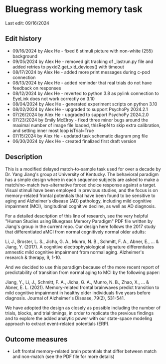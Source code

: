 # Bluegrass working memory task
Last edit: 09/16/2024

## Edit history
- 09/16/2024 by Alex He - fixed 6 stimuli picture with non-white (255) background
- 09/05/2024 by Alex He - removed git tracking of _lastrun.py file and added retries to pyxid2.get_xid_devices() with timeout
- 08/17/2024 by Alex He - added more print messages during c-pod connection
- 08/13/2024 by Alex He - added reminder that real trials do not have feedback on responses
- 08/12/2024 by Alex He - reverted to python 3.8 as pylink connection to EyeLink does not work correctly on 3.10
- 08/04/2024 by Alex He - generated experiment scripts on python 3.10
- 08/02/2024 by Alex He - upgraded to support PsychoPy 2024.2.1
- 07/26/2024 by Alex He - upgraded to support PsychoPy 2024.2.0
- 07/23/2024 by Emily McElroy - fixed three minor bugs around the maximal number of image file loaded, thisRepN to skip extra calibration, and setting inner most loop isTrial=True
- 07/15/2024 by Alex He - updated task schematic diagram png file
- 06/30/2024 by Alex He - created finalized first draft version

## Description
This is a modified delayed match-to-sample task used for over a decade by Dr. Yang Jiang's group at University of Kentucky. The behavioral paradigm has a simple design where in each sequence subjects are asked to make a match/no-match two-alternative forced choice response against a target. Visual stimuli have been employed in previous studies, and the focus is on memory-related frontal potentials that have been found to be sensitive to aging and Alzheimer's disease (AD) pathology, including mild cognitive impairment (MCI), longitudinal cognitive decline, as well as AD diagnosis.

For a detailed description of this line of research, see the very helpful "Human Studies using Bluegrass Memory Paradigm" PDF file written by Jiang's group in the current repo. Our design here follows the 2017 study that differentiated aMCI from normal cognitively normal older adults:

Li, J., Broster, L. S., Jicha, G. A., Munro, N. B., Schmitt, F. A., Abner, E., ... & Jiang, Y. (2017). A cognitive electrophysiological signature differentiates amnestic mild cognitive impairment from normal aging. Alzheimer's research & therapy, 9, 1-10.

And we decided to use this paradigm because of the more recent report of predictability of transition from normal aging to MCI by the following paper:

Jiang, Y., Li, J., Schmitt, F. A., Jicha, G. A., Munro, N. B., Zhao, X., ... & Abner, E. L. (2021). Memory-related frontal brainwaves predict transition to mild cognitive impairment in healthy older individuals five years before diagnosis. Journal of Alzheimer's Disease, 79(2), 531-541.

We have adopted the design as closely as possible including the number of trials, blocks, and trial timings, in order to replicate the previous findings and to explore the added analytic power with our state-space modeling approach to extract event-related potentials (ERP).

## Outcome measures
- Left frontal memory-related brain potentials that differ between match and non-match (see the PDF file for more details)
